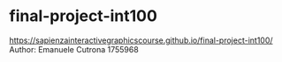 # final-project-int100
https://sapienzainteractivegraphicscourse.github.io/final-project-int100/
Author: Emanuele Cutrona 1755968
